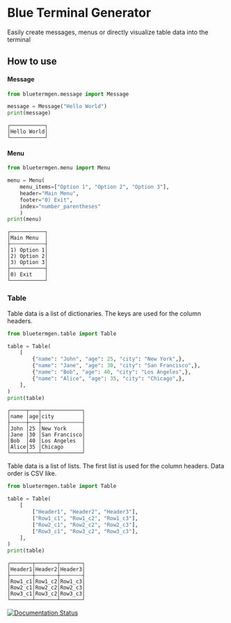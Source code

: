 # Blue Terminal Generator
Easily create messages, menus or directly visualize table data into the terminal

## How to use
#### Message
```python
from bluetermgen.message import Message

message = Message("Hello World")
print(message)
```
```
┌───────────┐
│Hello World│
└───────────┘
```

#### Menu
```python
from bluetermgen.menu import Menu

menu = Menu(
    menu_items=["Option 1", "Option 2", "Option 3"],
    header="Main Menu",
    footer="0) Exit",
    index="number_parentheses"
    )
print(menu)
```
```
┌───────────┐
│Main Menu  │
├╌╌╌╌╌╌╌╌╌╌╌┤
│1) Option 1│
│2) Option 2│
│3) Option 3│
├───────────┤
│0) Exit    │
└───────────┘
```

### Table
Table data is a list of dictionaries. The keys are used for the column headers.
```python
from bluetermgen.table import Table

table = Table(
    [
        {"name": "John", "age": 25, "city": "New York",},
        {"name": "Jane", "age": 30, "city": "San Francisco",},
        {"name": "Bob", "age": 40, "city": "Los Angeles",},
        {"name": "Alice", "age": 35, "city": "Chicago",},
    ],
)
print(table)
```
```
┌─────┬───┬─────────────┐
│name │age│city         │
├╌╌╌╌╌┼─╌╌┼╌╌╌╌╌╌╌╌╌╌╌╌╌┤
│John │25 │New York     │
│Jane │30 │San Francisco│
│Bob  │40 │Los Angeles  │
│Alice│35 │Chicago      │
└─────┴───┴─────────────┘
```

Table data is a list of lists. The first list is used for the column headers. Data order is CSV like.
```python
from bluetermgen.table import Table

table = Table(
    [
        ["Header1", "Header2", "Header3"],
        ["Row1_c1", "Row1_c2", "Row1_c3"],
        ["Row2_c1", "Row2_c2", "Row2_c3"],
        ["Row3_c1", "Row3_c2", "Row3_c3"],
    ],
)
print(table)
```
```
┌───────┬───────┬───────┐
│Header1│Header2│Header3│
├╌╌╌╌╌╌╌┼╌╌╌╌╌╌╌┼╌╌╌╌╌╌╌┤
│Row1_c1│Row1_c2│Row1_c3│
│Row2_c1│Row2_c2│Row2_c3│
│Row3_c1│Row3_c2│Row3_c3│
└───────┴───────┴───────┘
```

[![Documentation Status](https://readthedocs.org/projects/bluetermgen/badge/?version=latest)](https://bluetermgen.readthedocs.io/en/latest/?badge=latest)